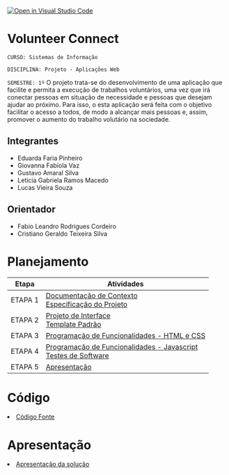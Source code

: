 [![Open in Visual Studio Code](https://classroom.github.com/assets/open-in-vscode-c66648af7eb3fe8bc4f294546bfd86ef473780cde1dea487d3c4ff354943c9ae.svg)](https://classroom.github.com/online_ide?assignment_repo_id=10399697&assignment_repo_type=AssignmentRepo)
# Volunteer Connect

`CURSO: Sistemas de Informação`

`DISCIPLINA: Projeto - Aplicações Web`

`SEMESTRE: 1º`
O projeto trata-se do desenvolvimento de uma aplicação que facilite e permita a execução de trabalhos voluntários, uma vez que irá conectar pessoas em situação de necessidade e pessoas que desejam ajudar ao próximo. Para isso, o esta aplicação será feita com o objetivo facilitar o acesso a todos, de modo a alcançar mais pessoas e, assim, promover o aumento do trabalho volutário na sociedade.  

## Integrantes

* Eduarda Faria Pinheiro 
* Giovanna Fabíola Vaz
* Gustavo Amaral Silva
* Leticia Gabriela Ramos Macedo
* Lucas Vieira Souza

## Orientador

* Fabio Leandro Rodrigues Cordeiro
* Cristiano Geraldo Teixeira Silva

# Planejamento

| Etapa         | Atividades |
|  :----:   | ----------- |
| ETAPA 1         |[Documentação de Contexto](docs/context.md) <br> [Especificação do Projeto](docs/especification.md) |
| ETAPA 2         |[Projeto de Interface](docs/interface.md) <br> [Template Padrão](docs/template.html) |
| ETAPA 3         |[Programação de Funcionalidades - HTML e CSS](docs/development.md) |
| ETAPA 4        |[Programação de Funcionalidades - Javascript](docs/development.md) <br> [Testes de Software ](docs/tests.md) |
| ETAPA 5         | [Apresentação](presentation/README.md) |

# Código

<li><a href="src/README.md"> Código Fonte</a></li>

# Apresentação

<li><a href="presentation/README.md"> Apresentação da solução</a></li>
